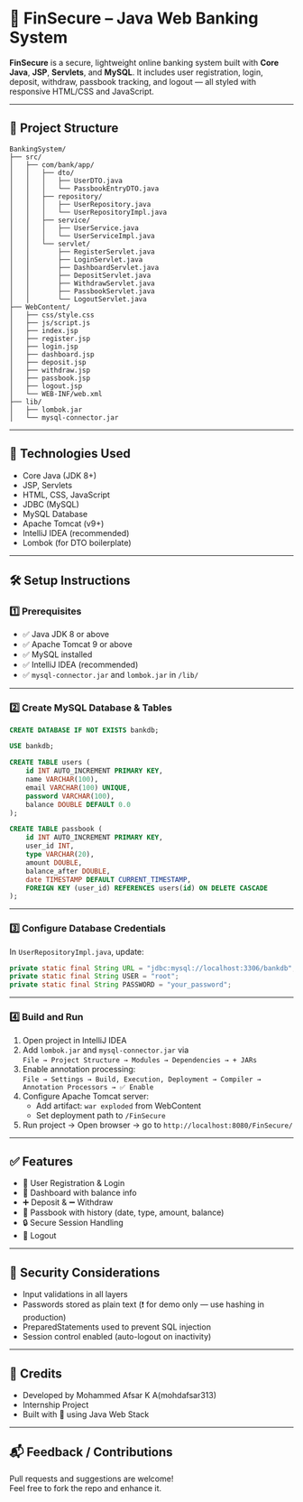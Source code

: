 # 🏦 FinSecure – Java Web Banking System

**FinSecure** is a secure, lightweight online banking system built with **Core Java**, **JSP**, **Servlets**, and **MySQL**. It includes user registration, login, deposit, withdraw, passbook tracking, and logout — all styled with responsive HTML/CSS and JavaScript.

---

## 📁 Project Structure

```
BankingSystem/
├── src/
│   ├── com/bank/app/
│   │   ├── dto/
│   │   │   ├── UserDTO.java
│   │   │   └── PassbookEntryDTO.java
│   │   ├── repository/
│   │   │   ├── UserRepository.java
│   │   │   └── UserRepositoryImpl.java
│   │   ├── service/
│   │   │   ├── UserService.java
│   │   │   └── UserServiceImpl.java
│   │   └── servlet/
│   │       ├── RegisterServlet.java
│   │       ├── LoginServlet.java
│   │       ├── DashboardServlet.java
│   │       ├── DepositServlet.java
│   │       ├── WithdrawServlet.java
│   │       ├── PassbookServlet.java
│   │       └── LogoutServlet.java
├── WebContent/
│   ├── css/style.css
│   ├── js/script.js
│   ├── index.jsp
│   ├── register.jsp
│   ├── login.jsp
│   ├── dashboard.jsp
│   ├── deposit.jsp
│   ├── withdraw.jsp
│   ├── passbook.jsp
│   ├── logout.jsp
│   └── WEB-INF/web.xml
├── lib/
│   ├── lombok.jar
│   └── mysql-connector.jar
```

---

## 🔧 Technologies Used

- Core Java (JDK 8+)
- JSP, Servlets
- HTML, CSS, JavaScript
- JDBC (MySQL)
- MySQL Database
- Apache Tomcat (v9+)
- IntelliJ IDEA (recommended)
- Lombok (for DTO boilerplate)

---

## 🛠 Setup Instructions

### 1️⃣ Prerequisites

- ✅ Java JDK 8 or above
- ✅ Apache Tomcat 9 or above
- ✅ MySQL installed
- ✅ IntelliJ IDEA (recommended)
- ✅ `mysql-connector.jar` and `lombok.jar` in `/lib/`

---

### 2️⃣ Create MySQL Database & Tables

```sql
CREATE DATABASE IF NOT EXISTS bankdb;

USE bankdb;

CREATE TABLE users (
    id INT AUTO_INCREMENT PRIMARY KEY,
    name VARCHAR(100),
    email VARCHAR(100) UNIQUE,
    password VARCHAR(100),
    balance DOUBLE DEFAULT 0.0
);

CREATE TABLE passbook (
    id INT AUTO_INCREMENT PRIMARY KEY,
    user_id INT,
    type VARCHAR(20),
    amount DOUBLE,
    balance_after DOUBLE,
    date TIMESTAMP DEFAULT CURRENT_TIMESTAMP,
    FOREIGN KEY (user_id) REFERENCES users(id) ON DELETE CASCADE
);
```

---

### 3️⃣ Configure Database Credentials

In `UserRepositoryImpl.java`, update:

```java
private static final String URL = "jdbc:mysql://localhost:3306/bankdb";
private static final String USER = "root";
private static final String PASSWORD = "your_password";
```

---

### 4️⃣ Build and Run

1. Open project in IntelliJ IDEA
2. Add `lombok.jar` and `mysql-connector.jar` via  
   `File → Project Structure → Modules → Dependencies → + JARs`
3. Enable annotation processing:  
   `File → Settings → Build, Execution, Deployment → Compiler → Annotation Processors → ✅ Enable`
4. Configure Apache Tomcat server:
   - Add artifact: `war exploded` from WebContent
   - Set deployment path to `/FinSecure`
5. Run project → Open browser → go to `http://localhost:8080/FinSecure/`

---

## ✅ Features

- 📝 User Registration & Login
- 💼 Dashboard with balance info
- ➕ Deposit & ➖ Withdraw
- 📄 Passbook with history (date, type, amount, balance)
- 🔒 Secure Session Handling
- 🚪 Logout

---

## 🔐 Security Considerations

- Input validations in all layers
- Passwords stored as plain text (❗ for demo only — use hashing in production)
- PreparedStatements used to prevent SQL injection
- Session control enabled (auto-logout on inactivity)

---

## 📌 Credits

- Developed by Mohammed Afsar K A(mohdafsar313)
- Internship Project 
- Built with 💙 using Java Web Stack

---

## 📬 Feedback / Contributions

Pull requests and suggestions are welcome!  
Feel free to fork the repo and enhance it.
